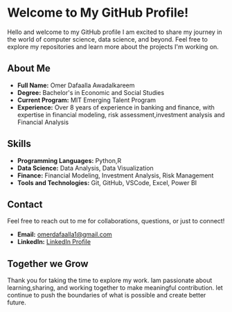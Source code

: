 # Welcome to My GitHub Profile!

Hello and welcome to my GitHub profile I am excited to share my journey
in the world of computer science, data science, and beyond.
 Feel free to explore my repositories and learn 
 more about the projects I'm working on.

## About Me

- **Full Name:** Omer Dafaalla Awadalkareem
- **Degree:** Bachelor's in Economic and Social Studies
- **Current Program:** MIT Emerging Talent Program
- **Experience:** Over 8 years of experience in banking and finance, with expertise in
financial modeling, risk assessment,investment analysis and Financial Analysis

## Skills

- **Programming Languages:** Python,R
- **Data Science:** Data Analysis, Data Visualization
- **Finance:** Financial Modeling, Investment Analysis, Risk Management
- **Tools and Technologies:** Git, GitHub, VSCode, Excel, Power BI

## Contact

Feel free to reach out to me for collaborations, questions, or just to connect!

- **Email:** [omerdafaalla1@gmail.com][def2]
- **LinkedIn:** [LinkedIn Profile][def]


## Together we Grow
Thank you for taking the time to explore my work.
Iam passionate about learning,sharing,
and working together to make meaningful
 contribution. let continue to push
  the boundaries of what is possible
   and create better future.


[def]: https://www.linkedin.com/in/omer-dafaalla-fmva-cbca
[def2]: mailto:omerdafaalla1@gmail.com
